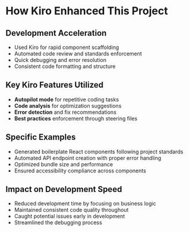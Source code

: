 # How Kiro Enhanced This Project

## Development Acceleration

- Used Kiro for rapid component scaffolding
- Automated code review and standards enforcement
- Quick debugging and error resolution
- Consistent code formatting and structure

## Key Kiro Features Utilized

- **Autopilot mode** for repetitive coding tasks
- **Code analysis** for optimization suggestions
- **Error detection** and fix recommendations
- **Best practices** enforcement through steering files

## Specific Examples

- Generated boilerplate React components following project standards
- Automated API endpoint creation with proper error handling
- Optimized bundle size and performance
- Ensured accessibility compliance across components

## Impact on Development Speed

- Reduced development time by focusing on business logic
- Maintained consistent code quality throughout
- Caught potential issues early in development
- Streamlined the debugging process
